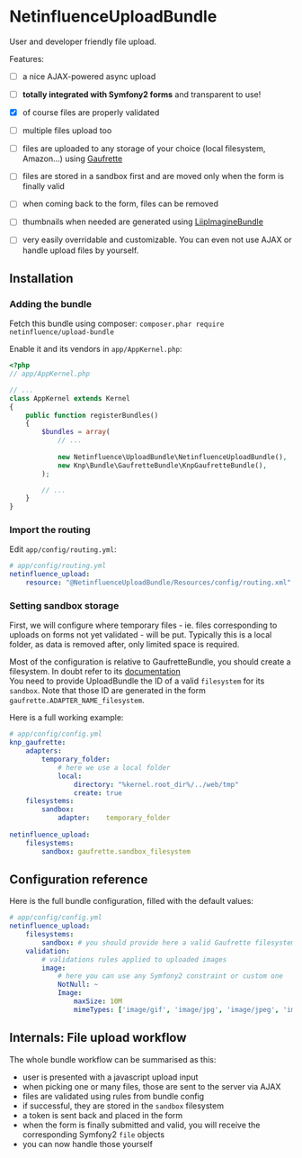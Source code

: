 # NetinfluenceUploadBundle

User and developer friendly file upload.

Features:

 - [ ] a nice AJAX-powered async upload 
 - [ ] **totally integrated with Symfony2 forms** and transparent to use!
 - [x] of course files are properly validated
 - [ ] multiple files upload too
 - [ ] files are uploaded to any storage of your choice (local filesystem, Amazon...) using [Gaufrette](https://github.com/KnpLabs/KnpGaufretteBundle)
 - [ ] files are stored in a sandbox first and are moved only when the form is finally valid
 - [ ] when coming back to the form, files can be removed
 - [ ] thumbnails when needed are generated using [LiipImagineBundle](https://github.com/liip/LiipImagineBundle)
 - [ ] very easily overridable and customizable. You can even not use AJAX or handle upload files by yourself.
 
 
## Installation

### Adding the bundle

Fetch this bundle using composer:
`composer.phar require netinfluence/upload-bundle`

Enable it and its vendors in `app/AppKernel.php`:

```php
<?php
// app/AppKernel.php

// ...
class AppKernel extends Kernel
{
    public function registerBundles()
    {
        $bundles = array(
            // ...
            
            new Netinfluence\UploadBundle\NetinfluenceUploadBundle(),
            new Knp\Bundle\GaufretteBundle\KnpGaufretteBundle(),
        );

        // ...
    }
}
```

### Import the routing

Edit `app/config/routing.yml`:
```yml
# app/config/routing.yml
netinfluence_upload:
    resource: "@NetinfluenceUploadBundle/Resources/config/routing.xml"
```

### Setting sandbox storage

First, we will configure where temporary files - ie. files corresponding to uploads on forms not yet validated - will be put.
Typically this is a local folder, as data is removed after, only limited space is required.

Most of the configuration is relative to GaufretteBundle, you should create a filesystem. In doubt refer to its [documentation](https://github.com/KnpLabs/KnpGaufretteBundle)  
You need to provide UploadBundle the ID of a valid `filesystem` for its `sandbox`. Note that those ID are generated in the form `gaufrette.ADAPTER_NAME_filesystem`.

Here is a full working example:
```yml
# app/config/config.yml
knp_gaufrette:
    adapters:
        temporary_folder:
            # here we use a local folder
            local:
                directory: "%kernel.root_dir%/../web/tmp"
                create: true
    filesystems:
        sandbox:
            adapter:    temporary_folder
            
netinfluence_upload:
    filesystems:
        sandbox: gaufrette.sandbox_filesystem
```

 
## Configuration reference

Here is the full bundle configuration, filled with the default values:
```yml
# app/config/config.yml
netinfluence_upload:
    filesystems:
        sandbox: # you should provide here a valid Gaufrette filesystem ID
    validation:
        # validations rules applied to uploaded images
        image:
            # here you can use any Symfony2 constraint or custom one
            NotNull: ~
            Image:
                maxSize: 10M
                mimeTypes: ['image/gif', 'image/jpg', 'image/jpeg', 'image/png', 'image/bmp', 'image/x-windows-bmp']
```
 
## Internals: File upload workflow

The whole bundle workflow can be summarised as this:

 * user is presented with a javascript upload input
 * when picking one or many files, those are sent to the server via AJAX
 * files are validated using rules from bundle config
 * if successful, they are stored in the `sandbox` filesystem
 * a token is sent back and placed in the form
 * when the form is finally submitted and valid, you will receive the corresponding Symfony2 `file` objects
 * you can now handle those yourself 
